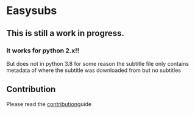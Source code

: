 # Easysubs
## This is still a work in progress. 

### It works for python 2.x!!

But does not in python 3.8 for some reason the subtitle file only contains metadata of where the subtitle was downloaded from but no subtitles

## Contribution

Please read the [contribution]()guide
